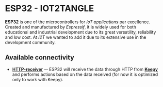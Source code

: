# ESP32 - IOT2TANGLE

**ESP32** is one of the microcontrollers for *IoT applications* par excellence. Created and manufactured by *Espressif*, it is widely used for both educational and industrial development due to its great versatility, reliability and low cost. At *I2T* we wanted to add it due to its extensive use in the development community.

## Available connectivity
- **[HTTP-receiver](https://github.com/lukinias/iot_pet_feeder/tree/main/ESP32/http-receiver)** -- ESP32 will receive the data through HTTP from **[Keepy](https://github.com/iot2tangle/Keepy)** and performs actions based on the data received (for now it is optimized only to work with Keepy).

